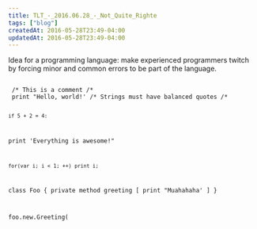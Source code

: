 ```yaml
---
title: TLT_-_2016.06.28_-_Not_Quite_Righte
tags: ["blog"]
createdAt: 2016-05-28T23:49-04:00
updatedAt: 2016-05-28T23:49-04:00
---
```


Idea for a programming language: make experienced programmers twitch by forcing minor and common errors to be part of the language.

<code>
 /* This is a comment /*
 print "Hello, world!' /* Strings must have balanced quotes /*

    if 5 + 2 = 4:
print 'Everything is awesome!"

    for(var i; i < 1; ++) print i;

class Foo {
  private method greeting [
    print "Muahahaha'
  ]
}

foo.new.Greeting(
</code>


